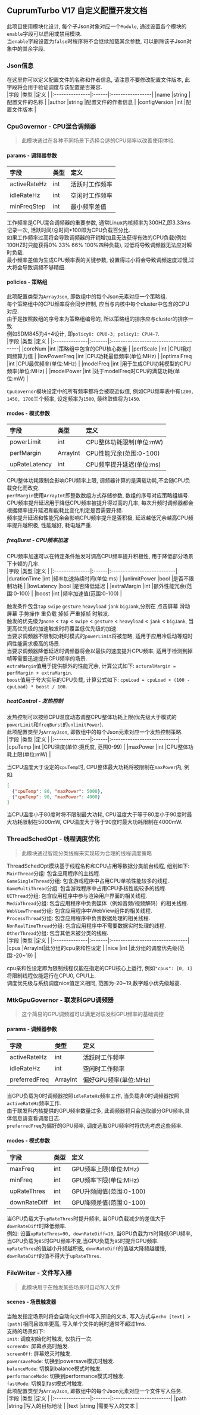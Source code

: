 ## CuprumTurbo V17 自定义配置开发文档  
此项目使用模块化设计, 每个子Json对象对应一个`Module`, 通过设置各个模块的`enable`字段可以启用或禁用模块.  
当`enable`字段设置为`false`时程序将不会继续加载其余参数, 可以删除该子Json对象中的其余字段.  
### Json信息  
在这里你可以定义配置文件的名称和作者信息, 请注意不要修改配置文件版本, 此字段将会用于验证调度与该配置是否兼容.  
|字段            |类型   |定义               |
|:---------------|:------|:-----------------|
|name            |string |配置文件的名称     |
|author          |string |配置文件的作者信息  |
|configVersion   |int    |配置文件版本       |
### CpuGovernor - CPU混合调频器  
> 此模块通过在各种不同场景下选择合适的CPU频率以改善使用体验.  
#### params - 调频器参数  
|字段             |类型   |定义                 |
|:---------------|:------|:-------------------|
|activeRateHz    |int    |活跃时工作频率        |
|idleRateHz      |int    |空闲时工作频率        |
|minFreqStep     |int    |最小频率差值          |
  
工作频率是CPU混合调频器的重要参数, 通常Linux内核频率为300HZ,即3.33ms记录一次, 活跃时间/总时间*100即为CPU负载百分比.  
如果工作频率过高将会导致调频器的开销增加且无法获得有效的CPU负载(例如100HZ时只能获得0% 33% 66% 100%四种负载), 过低将导致调频器无法应对瞬时负载.  
最小频率差值为生成CPU频率表的关键参数, 设置得过小将会导致调频速度过慢,过大将会导致调频不够精细.  
#### policies - 策略组    
此项配置类型为`ArrayJson`, 即数组中的每个Json元素对应一个策略组.  
每个策略组中的CPU频率将会同步控制, 应当与内核中每个cluster中包含的CPU对应.  
由于是按照数组的序号来为策略组编号的, 所以策略组的排序应与cluster的排序一致.  
例如SDM845为4+4设计, 即`policy0: CPU0-3; policy1: CPU4-7`.  
|字段            |类型    |定义                                    |
|:--------------|:-------|:---------------------------------------|
|coreNum        |int     |策略组中包含的CPU核心数量                 |
|perfScale      |int     |CPU相对同频算力值                        |
|lowPowerFreq   |int     |CPU功耗最低频率(单位:MHz)                |
|optimalFreq    |int     |CPU最优频率(单位:MHz)                    |
|modelFreq      |int     |用于生成CPU功耗模型的CPU频率(单位:MHz)     |
|modelPower     |int     |处于modelFreq时CPU的满载功耗(单位:mW)     |
  
`CpuGovernor`模块设定中的所有频率都将会被取近似值, 例如CPU频率表中有`1200, 1450, 1700`三个频率, 设定频率为`1500`, 最终取值将为`1450`.  
#### modes - 模式参数  
|字段            |类型     |定义                         |
|:---------------|:-------|:----------------------------|
|powerLimit      |int     |CPU整体功耗限制(单位:mW)       |
|perfMargin      |ArrayInt|CPU性能冗余(范围:0-100)        |
|upRateLatency   |int     |CPU频率提升延迟(单位:ms)       |
  
CPU整体功耗限制会影响CPU频率上限, 调频器计算的是满载功耗,不会随CPU负载变化而改变.  
`perfMargin`使用`ArrayInt`即整数数组方式存储参数, 数组的序号对应策略组编号.  
CPU频率提升延迟用于降低CPU频率被提升得过高的几率, 每次升频时调频器都会根据频率提升延迟和能耗比变化判定是否需要升频.  
频率提升延迟和性能冗余会影响CPU频率提升是否积极, 延迟越低冗余越高CPU频率提升越积极, 性能越好, 耗电越严重.  
##### freqBurst - CPU频率加速  
CPU频率加速可以在特定条件触发时调高CPU频率提升积极性, 用于降低部分场景下卡顿的几率.  
|字段            |类型   |定义                         |
|:---------------|:------|:---------------------------|
|durationTime    |int    |频率加速持续时间(单位:ms)     |
|unlimitPower    |bool   |是否不限制功耗               |
|lowLatency      |bool   |是否降低延迟                 |
|extraMargin     |int    |额外性能冗余(范围:0-100)      |
|boost           |int    |频率加速值(范围:0-100)       |
  
触发条件包含`tap` `swipe` `gesture` `heavyload` `jank` `bigJank`,分别在 点击屏幕 滑动屏幕 手势操作 重负载 掉帧 严重掉帧 时触发.  
触发的优先级为`none` < `tap` < `swipe` < `gesture` < `heavyload` < `jank` < `bigJank`, 当更高优先级的加速触发时将覆盖低优先级的加速.  
当要求调频器不限制功耗时模式的`powerLimit`将被忽略, 适用于应用冷启动等短时间性能需求极高的场景.  
当要求调频器降低延迟时调频器将会以最快的速度提升CPU频率, 适用于检测到掉帧等需要迅速提升CPU频率的场景.  
`extraMargin`值用于提供额外的性能冗余, 计算公式如下: `acturalMargin = perfMargin + extraMargin`.  
`boost`值用于夸大实际的CPU负载, 计算公式如下: `cpuLoad = cpuLoad + (100 - cpuLoad) * boost / 100`.  
##### heatControl - 发热控制  
发热控制可以按照CPU温度动态调整CPU整体功耗上限(优先级大于模式的`powerLimit`和`freqBurst`的`unlimitPower`).  
此项配置类型为`ArrayJson`, 即数组中的每个Json元素对应一个发热控制策略.  
|字段            |类型   |定义                          |
|:---------------|:------|:----------------------------|
|cpuTemp         |int    |CPU温度(单位:摄氏度, 范围0-99) |
|maxPower        |int    |CPU整体功耗上限(单位:mW)       |
  
当CPU温度大于设定的`cpuTemp`时, CPU整体最大功耗将被限制在`maxPower`内, 例如:  
``` JSON
[
  {"cpuTemp": 80, "maxPower": 5000},
  {"cpuTemp": 90, "maxPower": 4000}
]
```
当CPU温度小于80度时将不限制最大功耗, CPU温度大于等于80度小于90度时最大功耗限制在5000mW, CPU温度大于等于90度时最大功耗限制在4000mW.
### ThreadSchedOpt - 线程调度优化  
> 此模块通过智能分类线程来实现较为合理的线程调度策略  
  
ThreadSchedOpt模块基于线程名称和CPU占用等数据分类前台线程, 组别如下:  
`MainThread`分组: 包含应用程序的主线程.   
`GameSingleThread`分组: 包含游戏程序中占用CPU单核性能较多的线程.  
`GameMultiThread`分组: 包含游戏程序中占用CPU多核性能较多的线程.  
`UIThread`分组: 包含应用程序中参与渲染用户界面的相关线程.  
`MediaThread`分组: 包含应用程序中负责媒体（例如音频/视频解码）的相关线程.  
`WebViewThread`分组: 包含应用程序中WebView组件的相关线程.  
`ProcessThread`分组: 包含应用程序中负责数据处理的相关线程.  
`NonRealTimeThread`分组: 包含应用程序中不需要数据实时处理的线程.  
`OtherThread`分组: 包含其他未被分类的线程.  
|字段           |类型    |定义                              |
|:--------------|:-------|:--------------------------------|
|cpus           |ArrayInt|此分组的cpu亲和性设定              |
|nice           |int     |此分组的调度优先级(范围:-20~19)    |

cpu亲和性设定即为限制线程仅能在指定的CPU核心上运行, 例如`"cpus": [0, 1]`将限制线程仅能运行在CPU0, CPU1上.  
调度优先级与系统调度nice值定义相同, 范围为-20~19,数字越小优先级越高.  
### MtkGpuGovernor - 联发科GPU调频器  
> 这个简易的GPU调频器可以满足对联发科GPU频率的基础调控  
#### params - 调频器参数  
|字段             |类型    |定义                     |
|:---------------|:-------|:-----------------------|
|activeRateHz    |int     |活跃时工作频率            |
|idleRateHz      |int     |空闲时工作频率            |
|preferredFreq   |ArrayInt|偏好GPU频率(单位:MHz)     |
  
当GPU负载为0时调频器按照`idleRateHz`频率工作, 当负载非0时调频器按照`activeRateHz`频率工作.  
由于联发科内核提供的GPU频率数量过多, 此调频器将只会选取部分GPU频率,具体信息请查看调度日志.  
`preferredFreq`为偏好的GPU频率, 调度选取GPU频率时将优先考虑这些频率.  
#### modes - 模式参数 
|字段            |类型    |定义                      |
|:---------------|:-------|:------------------------|
|maxFreq         |int     |GPU频率上限(单位:MHz)     |
|minFreq         |int     |GPU频率下限(单位:MHz)     |
|upRateThres     |int     |GPU升频阈值(范围:0-100)   |
|downRateDiff    |int     |GPU降频差值(范围:0-100)   |
  
当GPU负载大于`upRateThres`时提升频率, 当GPU负载减少的差值大于`downRateDiff`时降低频率.  
例如: 设置`upRateThres=90, downRateDiff=10`, 当GPU负载为`75`时降低GPU频率, 当GPU负载为`85`时GPU频率不变,当GPU负载为`95`时提升GPU频率.  
`upRateThres`的值越小升频越积极, `downRateDiff`的值越大降频越缓慢, `downRateDiff`的值不得大于`upRateThres`.  
### FileWriter - 文件写入器
> 此模块用于在触发某些场景时自动写入文件  
#### scenes - 场景触发器
当触发指定场景时将会自动向文件中写入预设的文本, 写入方式与`echo [text] > [path]`相同且效率更高, 写入单个文件的耗时通常不超过1ms.  
支持的场景如下:  
`init`: 调度初始化时触发, 仅执行一次.  
`screenOn`: 屏幕点亮时触发.  
`screenOff`: 屏幕熄灭时触发.  
`powersaveMode`: 切换到powersave模式时触发.  
`balanceMode`: 切换到balance模式时触发.  
`performanceMode`: 切换到performance模式时触发.  
`fastMode`: 切换到fast模式时触发.  
此项配置类型为`ArrayJson`, 即数组中的每个Json元素对应一个文件写入任务.  
|字段            |类型    |定义                      |
|:---------------|:-------|:------------------------|
|path            |string  |写入的目标地址            |
|text            |string  |需要写入的文本            | 
  
